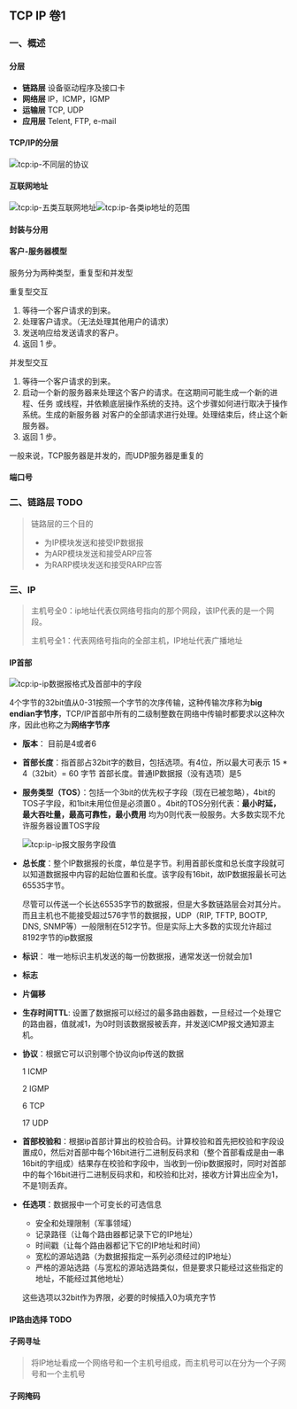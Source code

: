 ## TCP IP 卷1

### 一、概述

#### 分层

* **链路层** 设备驱动程序及接口卡
* **网络层** IP，ICMP，IGMP
* **运输层** TCP, UDP
* **应用层** Telent, FTP, e-mail



#### TCP/IP的分层

![tcp:ip-不同层的协议](img/tcp:ip-不同层的协议.jpg)



#### 互联网地址

![tcp:ip-五类互联网地址](img/tcp:ip-五类互联网地址.png)![tcp:ip-各类ip地址的范围](img/tcp:ip-各类ip地址的范围.jpg)



#### 封装与分用



#### 客户-服务器模型

服务分为两种类型，重复型和并发型

重复型交互

1. 等待一个客户请求的到来。 
2. 处理客户请求。（无法处理其他用户的请求）
3. 发送响应给发送请求的客户。 
4. 返回 1 步。 

并发型交互

1. 等待一个客户请求的到来。 
2.  启动一个新的服务器来处理这个客户的请求。在这期间可能生成一个新的进程、任务 或线程，并依赖底层操作系统的支持。这个步骤如何进行取决于操作系统。生成的新服务器 对客户的全部请求进行处理。处理结束后，终止这个新服务器。 
3. 返回 1 步。 

一般来说，TCP服务器是并发的，而UDP服务器是重复的



#### 端口号







### 二、链路层 TODO

> 链路层的三个目的
>
> * 为IP模块发送和接受IP数据报
> * 为ARP模块发送和接受ARP应答
> * 为RARP模块发送和接受RARP应答









### 三、IP

> 主机号全0：ip地址代表仅网络号指向的那个网段，该IP代表的是一个网段。
>
> 主机号全1：代表网络号指向的全部主机，IP地址代表广播地址

#### IP首部

![tcp:ip-ip数据报格式及首部中的字段](img/tcp:ip-ip数据报格式及首部中的字段.jpg)

4个字节的32bit值从0-31按照一个字节的次序传输，这种传输次序称为**big endian字节序**，TCP/IP首部中所有的二级制整数在网络中传输时都要求以这种次序，因此也称之为**网络字节序**

* **版本**： 目前是4或者6

* **首部长度**：指首部占32bit字的数目，包括选项。有4位，所以最大可表示 15 * 4（32bit）= 60 字节 首部长度。普通IP数据报（没有选项）是5

* **服务类型（TOS）**：包括一个3bit的优先权子字段（现在已被忽略），4bit的TOS子字段，和1bit未用位但是必须置0 。4bit的TOS分别代表：**最小时延，最大吞吐量，最高可靠性，最小费用** 均为0则代表一般服务。大多数实现不允许服务器设置TOS字段

  ![tcp:ip-ip报文服务字段值](img/tcp:ip-ip报文服务字段值.jpg)

* **总长度**：整个IP数据报的长度，单位是字节。利用首部长度和总长度字段就可以知道数据报中内容的起始位置和长度。该字段有16bit，故IP数据报最长可达65535字节。

  尽管可以传送一个长达65535字节的数据报，但是大多数链路层会对其分片。而且主机也不能接受超过576字节的数据报，UDP（RIP, TFTP, BOOTP, DNS, SNMP等）一般限制在512字节。但是实际上大多数的实现允许超过8192字节的ip数据报

* **标识**： 唯一地标识主机发送的每一份数据报，通常发送一份就会加1

* **标志**

* **片偏移**

* **生存时间TTL**: 设置了数据报可以经过的最多路由器数，一旦经过一个处理它的路由器，值就减1，为0时则该数据报被丢弃，并发送ICMP报文通知源主机。

* **协议**：根据它可以识别哪个协议向ip传送的数据

  1 ICMP

  2 IGMP

  6 TCP

  17 UDP

* **首部校验和**：根据ip首部计算出的校验合码。计算校验和首先把校验和字段设置成0，然后对首部中每个16bit进行二进制反码求和（整个首部看成是由一串16bit的字组成）结果存在校验和字段中，当收到一份ip数据报时，同时对首部中的每个16bit进行二进制反码求和，和校验和比对，接收方计算出应全为1，不是1则丢弃。

* **任选项**：数据报中一个可变长的可选信息

  * 安全和处理限制（军事领域）
  * 记录路径（让每个路由器都记录下它的IP地址）
  * 时间戳（让每个路由器都记下它的IP地址和时间）
  * 宽松的源站选路（为数据报指定一系列必须经过的IP地址）
  * 严格的源站选路（与宽松的源站选路类似，但是要求只能经过这些指定的地址，不能经过其他地址）

  这些选项以32bit作为界限，必要的时候插入0为填充字节



#### IP路由选择 TODO



#### 子网寻址

> 将IP地址看成一个网络号和一个主机号组成，而主机号可以在分为一个子网号和一个主机号



#### 子网掩码


